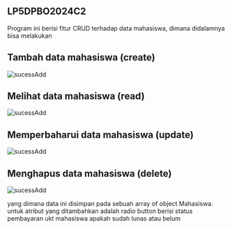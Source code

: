 ## LP5DPBO2024C2
Program ini berisi fitur CRUD terhadap data mahasiswa, dimana didalamnya bisa melakukan
## Tambah data mahasiswa (create)
![sucessAdd](https://github.com/MFadlulHafiizh/LP5DPBO2024C2/assets/61264072/35b58f18-8d62-4755-a0d9-6c60e0e6357f)

## Melihat data mahasiswa (read)
![sucessAdd](https://github.com/MFadlulHafiizh/LP5DPBO2024C2/assets/61264072/8b3ebf10-7bf9-4d21-a4e3-854799613913)

## Memperbaharui data mahasiswa (update)
![sucessAdd](https://github.com/MFadlulHafiizh/LP5DPBO2024C2/assets/61264072/0c0990e8-0bec-45ea-b7cf-1bb3a1b76608)

## Menghapus data mahasiswa (delete)
![sucessAdd](https://github.com/MFadlulHafiizh/LP5DPBO2024C2/assets/61264072/e70e7d36-d924-4ae2-bf22-044a799e1397)


yang dimana data ini disimpan pada sebuah array of object Mahasiswa. untuk atribut yang ditambahkan adalah radio button berisi status pembayaran ukt mahasiswa apakah sudah lunas atau belum
